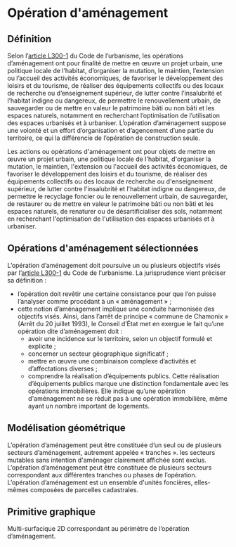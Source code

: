 <MenuSchema />

# Opération d'aménagement

## Définition

Selon l’[article L300-1](https://www.legifrance.gouv.fr/codes/article_lc/LEGIARTI000043978042) du Code de l’urbanisme, les opérations d’aménagement ont pour finalité de mettre en œuvre un projet urbain, une politique locale de l’habitat, d’organiser la mutation, le maintien, l’extension ou l’accueil des activités économiques, de favoriser le développement des loisirs et du tourisme, de réaliser des équipements collectifs ou des locaux de recherche ou d’enseignement supérieur, de lutter contre l’insalubrité et l’habitat indigne ou dangereux, de permettre le renouvellement urbain, de sauvegarder ou de mettre en valeur le patrimoine bâti ou non bâti et les espaces naturels, notamment en recherchant l’optimisation de l’utilisation des espaces urbanisés et à urbaniser.
L’opération d’aménagement suppose une volonté et un effort d’organisation et d’agencement d’une partie du territoire, ce qui la différencie de l’opération de construction seule.

Les actions ou opérations d'aménagement ont pour objets de mettre en œuvre un projet urbain, une politique locale de l'habitat, d'organiser la mutation, le maintien, l'extension ou l'accueil des activités économiques, de favoriser le développement des loisirs et du tourisme, de réaliser des équipements collectifs ou des locaux de recherche ou d'enseignement supérieur, de lutter contre l'insalubrité et l'habitat indigne ou dangereux, de permettre le recyclage foncier ou le renouvellement urbain, de sauvegarder, de restaurer ou de mettre en valeur le patrimoine bâti ou non bâti et les espaces naturels, de renaturer ou de désartificialiser des sols, notamment en recherchant l'optimisation de l'utilisation des espaces urbanisés et à urbaniser.

## Opérations d'aménagement sélectionnées

L’opération d’aménagement doit poursuive un ou plusieurs objectifs visés par l’[article L300-1](https://www.legifrance.gouv.fr/codes/article_lc/LEGIARTI000043978042) du Code de l’urbanisme. La jurisprudence vient préciser sa définition :
- l’opération doit revêtir une certaine consistance pour que l’on puisse l’analyser comme procédant à un « aménagement » ;
- cette notion d’aménagement implique une conduite harmonisée des objectifs visés.
Ainsi, dans l’arrêt de principe « commune de Chamonix » (Arrêt du 20 juillet 1993), le Conseil d’État met en exergue le fait qu’une opération dite d’aménagement doit :
  - avoir une incidence sur le territoire, selon un objectif formulé et explicite ;
  - concerner un secteur géographique significatif ;
  - mettre en œuvre une combinaison complexe d’activités et d’affectations diverses ;
  - comprendre la réalisation d’équipements publics.
Cette réalisation d’équipements publics marque une distinction fondamentale avec les opérations immobilières. Elle  indique qu’une opération d'aménagement ne se réduit pas à une opération immobilière, même ayant un nombre important de logements.

## Modélisation géométrique

L’opération d’aménagement peut être constituée d’un seul ou de plusieurs secteurs d’aménagement, autrement appelée « tranches ».
les secteurs mutables sans intention d'aménager clairement affichée sont exclus.
L’opération d’aménagement peut être constituée de plusieurs secteurs correspondant aux différentes tranches ou phases de l’opération.
L’opération d’aménagement est un ensemble d'unités foncières, elles-mêmes composées de parcelles cadastrales.

## Primitive graphique

Multi-surfacique 2D correspondant au périmètre de l’opération d’aménagement.



